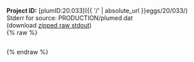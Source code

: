 **Project ID:** [plumID:20.033]({{ '/' | absolute_url }}eggs/20/033/)  
Stderr for source:  PRODUCTION/plumed.dat   
(download [zipped raw stdout](plumed.dat.plumed_master.stdout.txt.zip))  
{% raw %}
<pre>
</pre>
{% endraw %}
